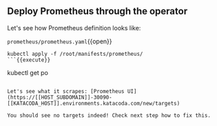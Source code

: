 ## Deploy Prometheus through the operator

Let's see how Prometheus definition looks like:

`prometheus/prometheus.yaml`{{open}}

```
kubectl apply -f /root/manifests/prometheus/
```{{execute}}

```
kubectl get po
```{{execute}}

Let's see what it scrapes: [Prometheus UI](https://[[HOST_SUBDOMAIN]]-30090-[[KATACODA_HOST]].environments.katacoda.com/new/targets)

You should see no targets indeed! Check next step how to fix this.

